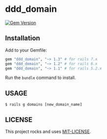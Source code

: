 # ddd_domain

[![Gem Version](https://badge.fury.io/rb/ddd_domain.svg)](https://badge.fury.io/rb/ddd_domain)

## Installation

Add to your Gemfile:

```ruby
gem "ddd_domain", "~> 1.3" # for rails 7.x
gem "ddd_domain", "~> 1.2" # for rails 6.x
gem "ddd_domain", "~> 1.1" # for rails 5.2.x
```

Run the `bundle` command to install.

## USAGE

```shell
$ rails g domains [new_domain_name]
```

## LICENSE
This project rocks and uses [MIT-LICENSE](/MIT-LICENSE).
